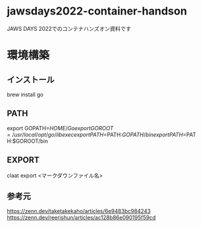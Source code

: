 # jawsdays2022-container-handson
JAWS DAYS 2022でのコンテナハンズオン資料です

# 環境構築
## インストール
brew install go

## PATH
export GOPATH=$HOME/Go
export GOROOT=/usr/local/opt/go/libexec
export PATH=$PATH:$GOPATH/bin
export PATH=$PATH:$GOROOT/bin

## EXPORT
claat export <マークダウンファイル名>

## 参考元
https://zenn.dev/taketakekaho/articles/6e9483bc984243
https://zenn.dev/reerishun/articles/ac128b86e090195f59cd